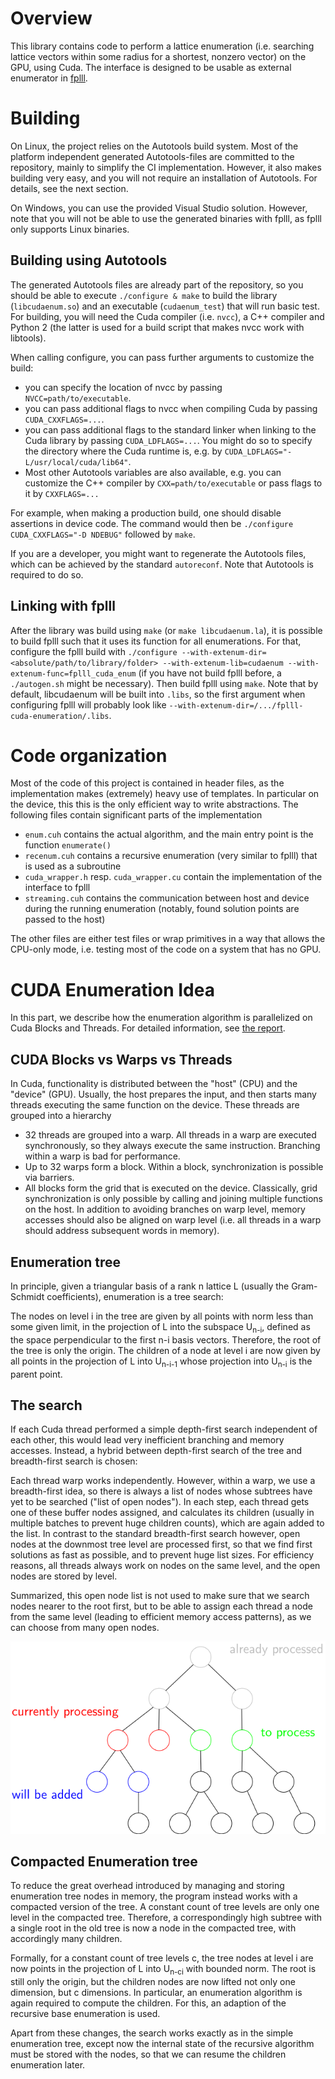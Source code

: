 # Overview

This library contains code to perform a lattice enumeration (i.e. searching lattice vectors within some radius for a shortest, nonzero vector) on the GPU, using Cuda. The interface is designed to be usable as external enumerator in [fplll](https://github.com/fplll/fplll).

# Building

On Linux, the project relies on the Autotools build system. Most of the platform independent generated Autotools-files are committed to the repository, mainly to simplify the CI implementation. However, it also makes building very easy, and you will not require an installation of Autotools. For details, see the next section.

On Windows, you can use the provided Visual Studio solution. However, note that you will not be able to use the generated binaries with fplll, as fplll only supports Linux binaries.

## Building using Autotools

The generated Autotools files are already part of the repository, so you should be able to execute `./configure & make` to build the library (`libcudaenum.so`) and an executable (`cudaenum_test`) that will run basic test.
For building, you will need the Cuda compiler (i.e. `nvcc`), a C++ compiler and Python 2 (the latter is used for a build script that makes nvcc work with libtools).

When calling configure, you can pass further arguments to customize the build:
 - you can specify the location of nvcc by passing `NVCC=path/to/executable`.
 - you can pass additional flags to nvcc when compiling Cuda by passing `CUDA_CXXFLAGS=...`.
 - you can pass additional flags to the standard linker when linking to the Cuda library by passing `CUDA_LDFLAGS=...`. You might do so to specify the directory where the Cuda runtime is, e.g. by `CUDA_LDFLAGS="-L/usr/local/cuda/lib64"`.
 - Most other Autotools variables are also available, e.g. you can customize the C++ compiler by `CXX=path/to/executable` or pass flags to it by `CXXFLAGS=...`

For example, when making a production build, one should disable assertions in device code. The command would then be `./configure CUDA_CXXFLAGS="-D NDEBUG"` followed by `make`.

If you are a developer, you might want to regenerate the Autotools files, which can be achieved by the standard `autoreconf`. Note that Autotools is required to do so.

## Linking with fplll

After the library was build using `make` (or `make libcudaenum.la`), it is possible to build fplll such that it uses its function for all enumerations. For that, configure the fplll build with `./configure --with-extenum-dir=<absolute/path/to/library/folder> --with-extenum-lib=cudaenum --with-extenum-func=fplll_cuda_enum` (if you have not build fplll before, a `./autogen.sh` might be necessary). Then build fplll using `make`.
Note that by default, libcudaenum will be built into `.libs`, so the first argument when configuring fplll will probably look like `--with-extenum-dir=/.../fplll-cuda-enumeration/.libs`.

# Code organization

Most of the code of this project is contained in header files, as the implementation makes (extremely) heavy use of templates. In particular on the device, this this is the only efficient way to write abstractions. 
The following files contain significant parts of the implementation
 - `enum.cuh` contains the actual algorithm, and the main entry point is the function `enumerate()`
 - `recenum.cuh` contains a recursive enumeration (very similar to fplll) that is used as a subroutine
 - `cuda_wrapper.h` resp. `cuda_wrapper.cu` contain the implementation of the interface to fplll
 - `streaming.cuh` contains the communication between host and device during the running enumeration (notably, found solution points are passed to the host)

The other files are either test files or wrap primitives in a way that allows the CPU-only mode, i.e. testing most of the code on a system that has no GPU.

# CUDA Enumeration Idea

In this part, we describe how the enumeration algorithm is parallelized on Cuda Blocks and Threads. 
For detailed information, see [the report](https://eprint.iacr.org/2021/430).

## CUDA Blocks vs Warps vs Threads 

In Cuda, functionality is distributed between the "host" (CPU) and the "device" (GPU). Usually, the host prepares the input,
and then starts many threads executing the same function on the device. These threads are grouped into a hierarchy
 - 32 threads are grouped into a warp. All threads in a warp are executed synchronously, so they always execute the same instruction. Branching within a warp is bad for performance.
 - Up to 32 warps form a block. Within a block, synchronization is possible via barriers.
 - All blocks form the grid that is executed on the device. Classically, grid synchronization is only possible by calling and joining multiple functions on the host.
In addition to avoiding branches on warp level, memory accesses should also be aligned on warp level (i.e. all threads in a warp should address subsequent words in memory).

## Enumeration tree

In principle, given a triangular basis of a rank n lattice L (usually the Gram-Schmidt coefficients), enumeration is a tree search:

The nodes on level i in the tree are given by all points with norm less than some given limit, in the projection of L into the subspace U<sub>n-i</sub>, defined as the space perpendicular to the first n-i basis vectors. Therefore, the root of the tree is only the origin. The children of a node at level i are now given by all points in the projection of L into U<sub>n-i-1</sub> whose projection into U<sub>n-i</sub> is the parent point.

## The search

If each Cuda thread performed a simple depth-first search independent of each other, this would lead very inefficient branching and memory accesses. Instead, a hybrid between depth-first search of the tree and breadth-first search is chosen:

Each thread warp works independently. However, within a warp, we use a breadth-first idea, so there is always a list of nodes whose subtrees have yet to be searched ("list of open nodes"). In each step, each thread gets one of these buffer nodes assigned, and calculates its children (usually in multiple batches to prevent huge children counts), which are again added to the list. In contrast to the standard breadth-first search however, open nodes at the downmost tree level are processed first, so that we find first solutions as fast as possible, and to prevent huge list sizes. For efficiency reasons, all threads always work on nodes on the same level, and the open nodes are stored by level. 

Summarized, this open node list is not used to make sure that we search nodes nearer to the root first, but to be able to assign each thread a node from the same level (leading to efficient memory access patterns), as we can choose from many open nodes.

![Schematic enumeration tree, traversed by a block with two threads](./enum_tree_graphic.svg)

## Compacted Enumeration tree

To reduce the great overhead introduced by managing and storing enumeration tree nodes in memory, the program instead works with a compacted version of the tree. A constant count of tree levels are only one level in the compacted tree. Therefore, a correspondingly high subtree with a single root in the old tree is now a node in the compacted tree, with accordingly many children.

Formally, for a constant count of tree levels c, the tree nodes at level i are now points in the projection of L into U<sub>n-ci</sub> with bounded norm. The root is still only the origin, but the children nodes are now lifted not only one dimension, but c dimensions. In particular, an enumeration algorithm is again required to compute the children. For this, an adaption of the recursive base enumeration is used.

Apart from these changes, the search works exactly as in the simple enumeration tree, except now the internal state of the recursive algorithm must be stored with the nodes, so that we can resume the children enumeration later.